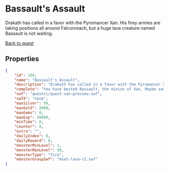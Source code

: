 # Bassault's Assault

Drakath has called in a favor with the Pyromancer Xan. His firey armies are taking positions all around Falconreach, but a huge lava creature named Bassault is not waiting.

[Back to quest](../quests.md)

## Properties

```json
{
    "id": 108,
    "name": "Bassault's Assault",
    "description": "Drakath has called in a favor with the Pyromancer Xan. His firey armies are taking positions all around Falconreach, but a huge lava creature named Bassault is not waiting.",
    "complete": "You have bested Bassault, the minion of Xan. Maybe some clue to the war plans of the pyromancer can be found.",
    "swf": "quests\/quest-xan-preview.swf",
    "swfX": "none",
    "maxSilver": 99,
    "maxGold": 2000,
    "maxGems": 0,
    "maxExp": 50000,
    "minTime": 0,
    "counter": 0,
    "extra": "",
    "dailyIndex": 0,
    "dailyReward": 0,
    "monsterMinLevel": 1,
    "monsterMaxLevel": 99,
    "monsterType": "fire",
    "monsterGroupSwf": "mset-lava-r2.swf"
}
```

